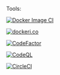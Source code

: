 Tools:

[![Docker Image CI](https://github.com/profjordanov/githubcards/actions/workflows/docker-image.yml/badge.svg)](https://github.com/profjordanov/githubcards/actions/workflows/docker-image.yml)

[![dockeri.co](https://dockeri.co/image/profjordanov/githubcards)](https://hub.docker.com/r/profjordanov/githubcards)

[![CodeFactor](https://www.codefactor.io/repository/github/profjordanov/githubcards/badge/master)](https://www.codefactor.io/repository/github/profjordanov/githubcards/overview/master)

[![CodeQL](https://github.com/profjordanov/githubcards/actions/workflows/codeql-analysis.yml/badge.svg)](https://github.com/profjordanov/githubcards/actions/workflows/codeql-analysis.yml)

[![CircleCI](https://circleci.com/gh/profjordanov/githubcards/tree/master.svg?style=svg)](https://circleci.com/gh/profjordanov/githubcards/tree/master)

